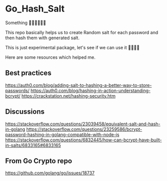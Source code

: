 # Go_Hash_Salt
Something 🤷‍♀️🤷‍♀️🤷‍♀️

This repo basically helps us to create Random salt for each password and then hash them with generated salt.

This is just experimental package, let's see if we can use it 🤞🏼🤞🏼

Here are some resources which helped me.

## Best practices
 https://auth0.com/blog/adding-salt-to-hashing-a-better-way-to-store-passwords/
 https://auth0.com/blog/hashing-in-action-understanding-bcrypt/
https://crackstation.net/hashing-security.htm

## Discussions
https://stackoverflow.com/questions/23039458/equivalent-salt-and-hash-in-golang
 https://stackoverflow.com/questions/23259586/bcrypt-password-hashing-in-golang-compatible-with-node-js
 https://stackoverflow.com/questions/6832445/how-can-bcrypt-have-built-in-salts/6833165#6833165

## From Go Crypto repo
 https://github.com/golang/go/issues/18737
